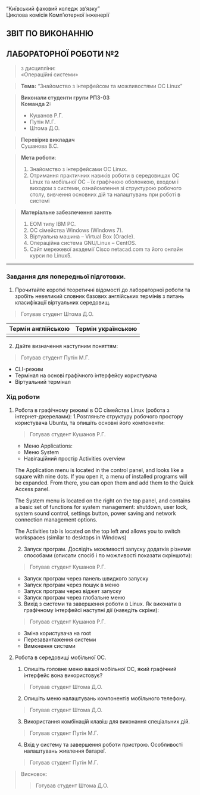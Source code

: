“Київський фаховий коледж зв’язку”  
Циклова комісія Комп’ютерної інженерії

## ЗВІТ ПО ВИКОНАННЮ
## ЛАБОРАТОРНОЇ РОБОТИ №2
>з дисципліни:  
>«Операційні системи»

>**Тема:**
>“Знайомство з інтерфейсом та можливостями ОС Linux”

>**Виконали студенти групи РПЗ-03**  
>**Команда 2:**
>- Кушанов Р.Г.
>- Путін М.Г.
>- Штома Д.О.

>**Перевірив викладач**  
>Сушанова В.С.

>**Мета роботи**:
>1. Знайомство з інтерфейсами ОС Linux.
>2. Отримання практичних навиків роботи в середовищах ОС Linux та мобільної ОС – їх графічною оболонкою, входом і виходом з системи, ознайомлення зі структурою робочого столу, вивчення основних дій та налаштувань при роботі в системі

>**Матеріальне забезпечення занять**
>1. ЕОМ типу IBM PC.
>2. ОС сімейства Windows (Windows 7).
>3. Віртуальна машина – Virtual Box (Oracle).
>4. Операційна система GNU/Linux – CentOS.
>5. Сайт мережевої академії Cisco netacad.com та його онлайн курси по Linux5. 

***

### Завдання для попередньої підготовки.
1. Прочитайте короткі теоретичні відомості до лабораторної роботи та зробіть невеликий словник базових англійських термінів з питань класифікації віртуальних середовищ.
>Готував студент Штома Д.О.

| Термін англійською   | Термін українською |
|:---------------------|-------------------:|
|||

2. Дайте визначення наступним поняттям:
>Готував студент Путін М.Г.
  - CLI-режим
  - Термінал на основі графічного інтерфейсу користувача
  - Віртуальний термінал
    
### Хід роботи

1. Робота в графічному режимі в ОС сімейства Linux (робота з інтернет-джерелами):
    1.Розгляньте структуру робочого простору користувача Ubuntu, та опишіть основні його компоненти:
    >Готував студент Кушанов Р.Г.

      - Меню Applications: 
      - Меню System
      - Навігаційний простір Activities overview
     
     The Application menu is located in the control panel, and looks like a square with nine dots. If you open it, a menu of installed programs will be expanded. From there, you can open them and add them to the Quick Access panel.
     
     The System menu is located on the right on the top panel, and contains a basic set of functions for system management: shutdown, user lock, system sound control, settings button, power saving and network connection management options.
     
     The Activities tab is located on the top left and allows you to switch workspaces (similar to desktops in Windows)
     
    
    2. Запуск програм. Дослідіть можливості запуску додатків різними способами (описати спосіб і по можливості показати скріншоти):
    >Готував студент Кушанов Р.Г.
    
      - Запуск програм через панель швидкого запуску
      - Запуск програм через пошук в меню
      - Запуск програм через віджет запуску
      - Запуск програм через глобальне меню
      
      
      
    3. Вихід з системи та завершення роботи в Linux. Як виконати в графічному інтерфейсі наступні дії (наведіть скріни):
    >Готував студент Кушанов Р.Г.
    
      - Зміна користувача на root
      - Перезавантаження системи
      - Вимкнення системи
      
      
      
2. Робота в середовищі мобільної ОС.
    1. Опишіть головне меню вашої мобільної ОС, який графічний інтерфейс вона використовує?
    >Готував студент Штома Д.О.

    
    
    2. Опишіть меню налаштувань компонентів мобільного телефону.
    >Готував студент Штома Д.О.

    
    
    3. Використання комбінацій клавіш для виконання спеціальних дій.
    >Готував студент Путін М.Г.

    
    
    4. Вхід у систему та завершення роботи пристрою. Особливості налаштувань живлення батареї.
    >Готував студент Путін М.Г.

    
>Висновок:
>>Готував студент Штома Д.О.
